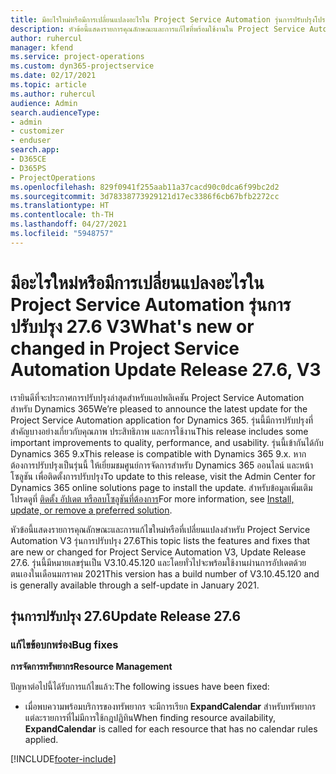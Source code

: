 ```yaml
---
title: มีอะไรใหม่หรือมีการเปลี่ยนแปลงอะไรใน Project Service Automation รุ่นการปรับปรุงโปรแกรมแก้ไขด่วน 27.6 V3
description: หัวข้อนี้แสดงรายการคุณลักษณะและการแก้ไขที่พร้อมใช้งานใน Project Service Automation รุ่นการปรับปรุงโปรแกรมแก้ไขด่วน 27.6 V3
author: ruhercul
manager: kfend
ms.service: project-operations
ms.custom: dyn365-projectservice
ms.date: 02/17/2021
ms.topic: article
ms.author: ruhercul
audience: Admin
search.audienceType:
- admin
- customizer
- enduser
search.app:
- D365CE
- D365PS
- ProjectOperations
ms.openlocfilehash: 829f0941f255aab11a37cacd90c0dca6f99bc2d2
ms.sourcegitcommit: 3d78338773929121d17ec3386f6cb67bfb2272cc
ms.translationtype: HT
ms.contentlocale: th-TH
ms.lasthandoff: 04/27/2021
ms.locfileid: "5948757"
---
```

# <a name="whats-new-or-changed-in-project-service-automation-update-release-276-v3"></a><span data-ttu-id="8f5ac-103">มีอะไรใหม่หรือมีการเปลี่ยนแปลงอะไรใน Project Service Automation รุ่นการปรับปรุง 27.6 V3</span><span class="sxs-lookup"><span data-stu-id="8f5ac-103">What's new or changed in Project Service Automation Update Release 27.6, V3</span></span>

<span data-ttu-id="8f5ac-104">เรายินดีที่จะประกาศการปรับปรุงล่าสุดสำหรับแอปพลิเคชัน Project Service Automation สำหรับ Dynamics 365</span><span class="sxs-lookup"><span data-stu-id="8f5ac-104">We’re pleased to announce the latest update for the Project Service Automation application for Dynamics 365.</span></span> <span data-ttu-id="8f5ac-105">รุ่นนี้มีการปรับปรุงที่สำคัญบางอย่างเกี่ยวกับคุณภาพ ประสิทธิภาพ และการใช้งาน</span><span class="sxs-lookup"><span data-stu-id="8f5ac-105">This release includes some important improvements to quality, performance, and usability.</span></span> <span data-ttu-id="8f5ac-106">รุ่นนี้เข้ากันได้กับ Dynamics 365 9.x</span><span class="sxs-lookup"><span data-stu-id="8f5ac-106">This release is compatible with Dynamics 365 9.x.</span></span> <span data-ttu-id="8f5ac-107">หากต้องการปรับปรุงเป็นรุ่นนี้ ให้เยี่ยมชมศูนย์การจัดการสำหรับ Dynamics 365 ออนไลน์ และหน้าโซลูชัน เพื่อติดตั้งการปรับปรุง</span><span class="sxs-lookup"><span data-stu-id="8f5ac-107">To update to this release, visit the Admin Center for Dynamics 365 online solutions page to install the update.</span></span> <span data-ttu-id="8f5ac-108">สำหรับข้อมูลเพิ่มเติม โปรดดูที่ [ติดตั้ง อัปเดต หรือลบโซลูชันที่ต้องการ](/power-platform/admin/install-remove-preferred-solution)</span><span class="sxs-lookup"><span data-stu-id="8f5ac-108">For more information, see [Install, update, or remove a preferred solution](/power-platform/admin/install-remove-preferred-solution).</span></span>

<span data-ttu-id="8f5ac-109">หัวข้อนี้แสดงรายการคุณลักษณะและการแก้ไขใหม่หรือที่เปลี่ยนแปลงสำหรับ Project Service Automation V3 รุ่นการปรับปรุง 27.6</span><span class="sxs-lookup"><span data-stu-id="8f5ac-109">This topic lists the features and fixes that are new or changed for Project Service Automation V3, Update Release 27.6.</span></span> <span data-ttu-id="8f5ac-110">รุ่นนี้มีหมายเลขรุ่นเป็น V3.10.45.120 และโดยทั่วไปจะพร้อมใช้งานผ่านการอัปเดตด้วยตนเองในเดือนมกราคม 2021</span><span class="sxs-lookup"><span data-stu-id="8f5ac-110">This version has a build number of V3.10.45.120 and is generally available through a self-update in January 2021.</span></span>

## <a name="update-release-276"></a><span data-ttu-id="8f5ac-111">รุ่นการปรับปรุง 27.6</span><span class="sxs-lookup"><span data-stu-id="8f5ac-111">Update Release 27.6</span></span>

### <a name="bug-fixes"></a><span data-ttu-id="8f5ac-112">แก้ไขข้อบกพร่อง</span><span class="sxs-lookup"><span data-stu-id="8f5ac-112">Bug fixes</span></span>


<span data-ttu-id="8f5ac-113">**การจัดการทรัพยากร**</span><span class="sxs-lookup"><span data-stu-id="8f5ac-113">**Resource Management**</span></span>

<span data-ttu-id="8f5ac-114">ปัญหาต่อไปนี้ได้รับการแก้ไขแล้ว:</span><span class="sxs-lookup"><span data-stu-id="8f5ac-114">The following issues have been fixed:</span></span>

- <span data-ttu-id="8f5ac-115">เมื่อพบความพร้อมบริการของทรัพยากร จะมีการเรียก **ExpandCalendar** สำหรับทรัพยากรแต่ละรายการที่ไม่มีการใช้กฎปฏิทิน</span><span class="sxs-lookup"><span data-stu-id="8f5ac-115">When finding resource availability, **ExpandCalendar** is called for each resource that has no calendar rules applied.</span></span>


[!INCLUDE[footer-include](../includes/footer-banner.md)]